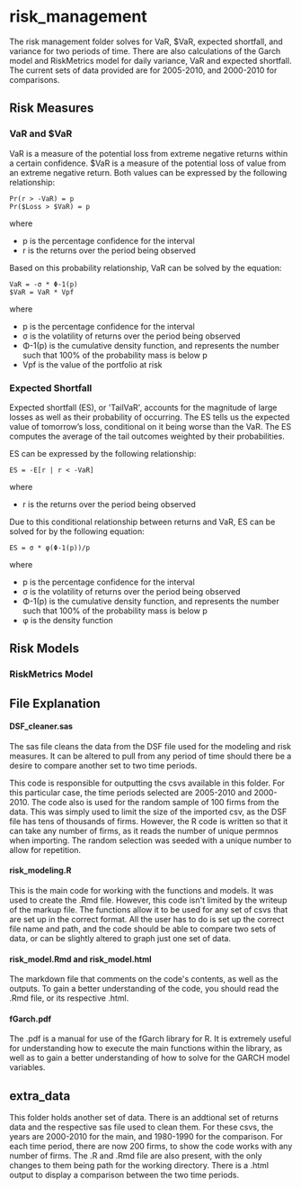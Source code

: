 # risk_management

The risk management folder solves for VaR, $VaR, expected shortfall, and variance for two periods of time. There are also calculations of the Garch model and RiskMetrics model for daily variance, VaR and expected shortfall. The current sets of data provided are for 2005-2010, and 2000-2010 for comparisons.

## Risk Measures
### VaR and $VaR

VaR is a measure of the potential loss from extreme negative returns within a certain confidence. $VaR is a measure of the potential loss of value from an extreme negative return. Both values can be expressed by the following relationship:

    Pr(r > -VaR) = p
    Pr($Loss > $VaR) = p

where
- p is the percentage confidence for the interval
- r is the returns over the period being observed

Based on this probability relationship, VaR can be solved by the equation:

    VaR = -σ * Φ-1(p)
    $VaR = VaR * Vpf

where
- p is the percentage confidence for the interval
- σ is the volatility of returns over the period being observed
- Φ-1(p) is the cumulative density function, and represents the number such that 100% of the probability mass is below p
- Vpf is the value of the portfolio at risk

### Expected Shortfall

Expected shortfall (ES), or 'TailVaR', accounts for the magnitude of large losses as well as their probability of occurring. The ES tells us the expected value of tomorrow’s loss, conditional on it being worse than the VaR. The ES computes the average of the tail outcomes weighted by their probabilities.

ES can be expressed by the following relationship:

    ES = -E[r | r < -VaR]

where
- r is the returns over the period being observed

Due to this conditional relationship between returns and VaR, ES can be solved for by the following equation:

    ES = σ * φ(Φ-1(p))/p

where
- p is the percentage confidence for the interval
- σ is the volatility of returns over the period being observed
- Φ-1(p) is the cumulative density function, and represents the number such that 100% of the probability mass is below p
- φ is the density function

## Risk Models
### RiskMetrics Model



## File Explanation
#### DSF_cleaner.sas
The sas file cleans the data from the DSF file used for the modeling and risk measures. It can be altered to pull from any period of time should there be a desire to compare another set to two time periods.

This code is responsible for outputting the csvs available in this folder. For this particular case, the time periods selected are 2005-2010 and 2000-2010. The code also is used for the random sample of 100 firms from the data. This was simply used to limit the size of the imported csv, as the DSF file has tens of thousands of firms. However, the R code is written so that it can take any number of firms, as it reads the number of unique permnos when importing. The random selection was seeded with a unique number to allow for repetition.

#### risk_modeling.R
This is the main code for working with the functions and models. It was used to create the .Rmd file. However, this code isn't limited by the writeup of the markup file. The functions allow it to be used for any set of csvs that are set up in the correct format. All the user has to do is set up the correct file name and path, and the code should be able to compare two sets of data, or can be slightly altered to graph just one set of data.

#### risk_model.Rmd and risk_model.html
The markdown file that comments on the code's contents, as well as the outputs. To gain a better understanding of the code, you should read the .Rmd file, or its respective .html.

#### fGarch.pdf
The .pdf is a manual for use of the fGarch library for R. It is extremely useful for understanding how to execute the main functions within the library, as well as to gain a better understanding of how to solve for the GARCH model variables.

## extra_data
This folder holds another set of data. There is an addtional set of returns data and the respective sas file used to clean them. For these csvs, the years are 2000-2010 for the main, and 1980-1990 for the comparison. For each time period, there are now 200 firms, to show the code works with any number of firms. The .R and .Rmd file are also present, with the only changes to them being path for the working directory. There is a .html output to display a comparison between the two time periods.
